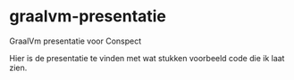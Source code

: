 # graalvm-presentatie
GraalVm presentatie voor Conspect

Hier is de presentatie te vinden met wat stukken voorbeeld code die ik laat zien.
